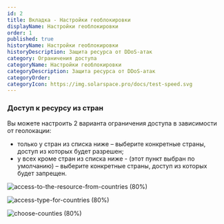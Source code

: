 ```yaml
---
id: 2
title: Вкладка - Настройки геоблокировки
displayName: Настройки геоблокировки
order: 1
published: true
historyName: Настройки геоблокировки
historyDescription: Защита ресурса от DDoS-атак
category: Ограничения доступа
categoryName: Настройки геоблокировки
categoryDescription: Защита ресурса от DDoS-атак
categoryOrder: 
categoryIcon: https://img.solarspace.pro/docs/test-speed.svg
---
```

### **Доступ к ресурсу из стран**
Вы можете настроить 2 варианта ограничения доступа в зависимости от геолокации:

- только у стран из списка ниже – выберите конкретные страны, доступ из которых будет разрешен;
- у всех кроме стран из списка ниже - (этот пункт выбран по умолчанию) – выберите конкретные страны, доступ из которых будет запрещен.

![access-to-the-resource-from-countries (80%)](https://img.solarspace.pro/docs/field-geo.jpg "Ограничение входящего трафика для стран")

![access-type-for-countries (80%)](https://img.solarspace.pro/docs/choose-countries-geo.jpg "Доступность входящего траифка для выбранных стран")

![choose-counties (80%)](https://img.solarspace.pro/docs/countries-menu-geo.jpg "Страны, которым будет разрешено или запрещено отправлять трафик")